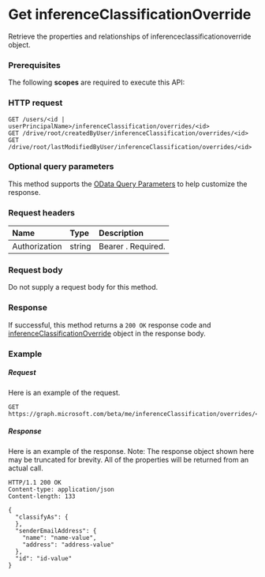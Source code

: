 # Get inferenceClassificationOverride

Retrieve the properties and relationships of inferenceclassificationoverride object.
### Prerequisites
The following **scopes** are required to execute this API: 
### HTTP request
<!-- { "blockType": "ignored" } -->
```http
GET /users/<id | userPrincipalName>/inferenceClassification/overrides/<id>
GET /drive/root/createdByUser/inferenceClassification/overrides/<id>
GET /drive/root/lastModifiedByUser/inferenceClassification/overrides/<id>
```
### Optional query parameters
This method supports the [OData Query Parameters](http://graph.microsoft.io/docs/overview/query_parameters) to help customize the response.

### Request headers
| Name       | Type | Description|
|:-----------|:------|:----------|
| Authorization  | string  | Bearer <token>. Required. |

### Request body
Do not supply a request body for this method.
### Response
If successful, this method returns a `200 OK` response code and [inferenceClassificationOverride](../resources/inferenceclassificationoverride.md) object in the response body.
### Example
##### Request
Here is an example of the request.
<!-- {
  "blockType": "request",
  "name": "get_inferenceclassificationoverride"
}-->
```http
GET https://graph.microsoft.com/beta/me/inferenceClassification/overrides/<id>
```
##### Response
Here is an example of the response. Note: The response object shown here may be truncated for brevity. All of the properties will be returned from an actual call.
<!-- {
  "blockType": "response",
  "truncated": true,
  "@odata.type": "microsoft.graph.inferenceclassificationoverride"
} -->
```http
HTTP/1.1 200 OK
Content-type: application/json
Content-length: 133

{
  "classifyAs": {
  },
  "senderEmailAddress": {
    "name": "name-value",
    "address": "address-value"
  },
  "id": "id-value"
}
```

<!-- uuid: 8fcb5dbc-d5aa-4681-8e31-b001d5168d79
2015-10-25 14:57:30 UTC -->
<!-- {
  "type": "#page.annotation",
  "description": "Get inferenceClassificationOverride",
  "keywords": "",
  "section": "documentation",
  "tocPath": ""
}-->